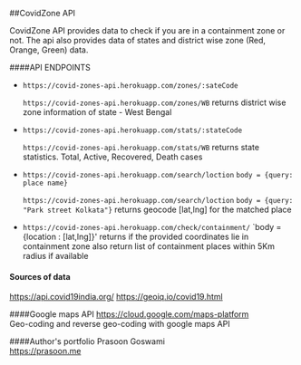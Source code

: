 ##CovidZone API

CovidZone API provides data to check if you are in a containment zone or not. The api also provides data of states and district wise zone (Red, Orange, Green) data.


####API ENDPOINTS

* `https://covid-zones-api.herokuapp.com/zones/:sateCode`

  `https://covid-zones-api.herokuapp.com/zones/WB` returns district wise zone information of state - West Bengal


* `https://covid-zones-api.herokuapp.com/stats/:stateCode`

  `https://covid-zones-api.herokuapp.com/stats/WB` returns state statistics. Total, Active, Recovered, Death cases

* `https://covid-zones-api.herokuapp.com/search/loction` `body = {query: place name}`

  `https://covid-zones-api.herokuapp.com/search/loction` `body = {query: "Park street Kolkata"}`
  returns geocode [lat,lng] for the matched place
  
* `https://covid-zones-api.herokuapp.com/check/containment/` `body = {location : [lat,lng]}'
   returns if the provided coordinates lie in containment zone also return list of containment places within 5Km radius if available
   

#### Sources of data
https://api.covid19india.org/
https://geoiq.io/covid19.html

####Google maps API
https://cloud.google.com/maps-platform <br>
Geo-coding and reverse geo-coding with google maps API

####Author's portfolio
Prasoon Goswami <br>
https://prasoon.me
    

